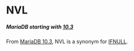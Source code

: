 # NVL

##### MariaDB starting with [10.3](/kb/en/what-is-mariadb-103/)

From [MariaDB 10.3](/kb/en/what-is-mariadb-103/), NVL is a synonym for [IFNULL](/built-in-functions/control-flow-functions/ifnull).